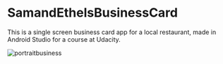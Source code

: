 # SamandEthelsBusinessCard
This is a single screen business card app for a local restaurant, made in Android Studio for a course at Udacity.

![portraitbusiness](https://user-images.githubusercontent.com/34224374/39254879-2cece5aa-4879-11e8-93b9-061888f3324c.png)
